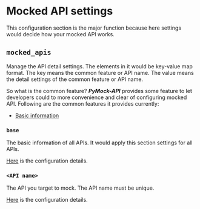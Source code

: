 # Mocked API settings

This configuration section is the major function because here settings would decide how your mocked API works.

## ``mocked_apis``

Manage the API detail settings. The elements in it would be key-value map format. The key means the common feature or API
name. The value means the detail settings of the common feature or API name.

So what is the common feature? **_PyMock-API_** provides some feature to let developers could to more convenience and clear
of configuring mocked API. Following are the common features it provides currently:

* [Basic information](#mocked_apisbase)


### ``base``

The basic information of all APIs. It would apply this section settings for all APIs.

[Here](/configure-references/mocked-apis/base) is the configuration details.


### ``<API name>``

The API you target to mock. The API name must be unique.

[Here](/configure-references/mocked-apis/apis) is the configuration details.

